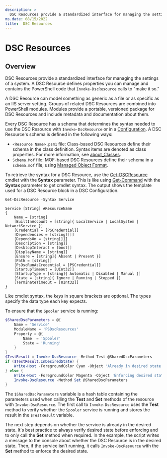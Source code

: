 ```yaml
---
description: >
  DSC Resources provide a standardized interface for managing the settings of a system.
ms.date: 08/15/2022
title:  DSC Resources
---
```


# DSC Resources

## Overview

DSC Resources provide a standardized interface for managing the settings of a system. A DSC Resource
defines properties you can manage and contains the PowerShell code that `Invoke-DscResource` calls
to "make it so."

A DSC Resource can model something as generic as a file or as specific as an IIS server setting.
Groups of related DSC Resources are combined into PowerShell modules. Modules provide a portable,
versioned package for DSC Resources and include metadata and documentation about them.

Every DSC Resource has a schema that determines the syntax needed to use the DSC Resource with
`Invoke-DscResource` or in a [Configuration][1]. A DSC Resource's schema is defined in the following
ways:

- `<Resource Name>.psm1` file: Class-based DSC Resources define their schema in the class
  definition. Syntax items are denoted as class properties. For more information, see
  [about_Classes][2].
- `Schema.Mof` file: MOF-based DSC Resources define their schema in a `schema.mof` file, using
  [Managed Object Format][3].

To retrieve the syntax for a DSC Resource, use the [Get-DSCResource][4] cmdlet with the **Syntax**
parameter. This is like using [Get-Command][5] with the **Syntax** parameter to get cmdlet syntax.
The output shows the template used for a DSC Resource block in a DSC Configuration.

```powershell
Get-DscResource -Syntax Service
```

```output
Service [String] #ResourceName
{
    Name = [string]
    [BuiltInAccount = [string]{ LocalService | LocalSystem | NetworkService }]
    [Credential = [PSCredential]]
    [Dependencies = [string[]]]
    [DependsOn = [string[]]]
    [Description = [string]]
    [DesktopInteract = [bool]]
    [DisplayName = [string]]
    [Ensure = [string]{ Absent | Present }]
    [Path = [string]]
    [PsDscRunAsCredential = [PSCredential]]
    [StartupTimeout = [UInt32]]
    [StartupType = [string]{ Automatic | Disabled | Manual }]
    [State = [string]{ Ignore | Running | Stopped }]
    [TerminateTimeout = [UInt32]]
}
```

Like cmdlet syntax, the _keys_ in square brackets are optional. The types specify the data type each
key expects.

To ensure that the `Spooler` service is running:

```powershell
$SharedDscParameters = @{
    Name = 'Service'
    ModuleName = 'PSDscResources'
    Property = @{
        Name  = 'Spooler'
        State = 'Running'
    }
}
$TestResult = Invoke-DscResource -Method Test @SharedDscParameters
if ($TestResult.InDesiredState) {
    Write-Host -ForegroundColor Cyan -Object 'Already in desired state.'
} else {
    Write-Host -ForegroundColor Magenta -Object 'Enforcing desired state.'
    Invoke-DscResource -Method Set @SharedDscParameters
}
```

The `$SharedDscParameters` variable is a hash table containing the parameters used when calling the
**Test** and **Set** methods of the resource with `Invoke-DscResource`. The first call to
`Invoke-DscResource` uses the **Test** method to verify whether the `Spooler` service is running and
stores the result in the `$TestResult` variable.

The next step depends on whether the service is already in the desired state. It's best practice to
always verify desired state before enforcing and to only call the **Set** method when required. In
the example, the script writes a message to the console about whether the DSC Resource is in the
desired state. Then, if the service isn't running, it calls `Invoke-DscResource` with the **Set**
method to enforce the desired state.

<!--
    Potentially we should say these are not meant to be used. It's unclear how (if at all) they will
    interact with v2 and the built-in resources are out of date. The links are all also broken and
    I don't think there's any such thing as "built-in" resources anymore. Anything that _is_ in the
    box is DSC v1.1 and there are caveats there we need to document.

## Types of resources

Windows comes with built in resources and Linux has OS specific resources. There are resources for
package management resources as well as
[community owned and maintained resources](https://github.com/dsccommunity). You can use the above
steps to determine the syntax of these resources and how to use them. The pages that serve these
resources have been archived under **Reference**.

### Windows built-in resources

- [Archive Resource](../reference/resources/windows/archiveResource.md)
- [Environment Resource](../reference/resources/windows/environmentResource.md)
- [File Resource](../reference/resources/windows/fileResource.md)
- [Group Resource](../reference/resources/windows/groupResource.md)
- [GroupSet Resource](../reference/resources/windows/groupSetResource.md)
- [Log Resource](../reference/resources/windows/logResource.md)
- [Package Resource](../reference/resources/windows/packageResource.md)
- [ProcessSet Resource](../reference/resources/windows/ProcessSetResource.md)
- [Registry Resource](../reference/resources/windows/registryResource.md)
- [Script Resource](../reference/resources/windows/scriptResource.md)
- [Service Resource](../reference/resources/windows/serviceResource.md)
- [ServiceSet Resource](../reference/resources/windows/serviceSetResource.md)
- [User Resource](../reference/resources/windows/userResource.md)
- [WindowsFeature Resource](../reference/resources/windows/windowsFeatureResource.md)
- [WindowsFeatureSet Resource](../reference/resources/windows/windowsFeatureSetResource.md)
- [WindowsOptionalFeature Resource](../reference/resources/windows/windowsOptionalFeatureResource.md)
- [WindowsOptionalFeatureSet Resource](../reference/resources/windows/windowsOptionalFeatureSetResource.md)
- [WindowsPackageCabResource Resource](../reference/resources/windows/windowsPackageCabResource.md)
- [WindowsProcess Resource](../reference/resources/windows/windowsProcessResource.md)

### Package Management resources

- [PackageManagement Resource](../reference/resources/packagemanagement/PackageManagementDscResource.md)
- [PackageManagementSource Resource](../reference/resources/packagemanagement/PackageManagementSourceDscResource.md)

#### Linux resources

- [Linux Archive Resource](../reference/resources/linux/lnxArchiveResource.md)
- [Linux Environment Resource](../reference/resources/linux/lnxEnvironmentResource.md)
- [Linux FileLine Resource](../reference/resources/linux/lnxFileLineResource.md)
- [Linux File Resource](../reference/resources/linux/lnxFileResource.md)
- [Linux Group Resource](../reference/resources/linux/lnxGroupResource.md)
- [Linux Package Resource](../reference/resources/linux/lnxPackageResource.md)
- [Linux Script Resource](../reference/resources/linux/lnxScriptResource.md)
- [Linux Service Resource](../reference/resources/linux/lnxServiceResource.md)
- [Linux SshAuthorizedKeys Resource](../reference/resources/linux/lnxSshAuthorizedKeysResource.md)
- [Linux User Resource](../reference/resources/linux/lnxUserResource.md)

-->

<!-- Reference Links -->

[1]: configurations.md
[2]: /powershell/module/psdesiredstateconfiguration/about/about_classes_and_dsc
[3]: /windows/desktop/wmisdk/managed-object-format--mof-
[4]: /powershell/module/PSDesiredStateConfiguration/Get-DscResource
[5]: /powershell/module/microsoft.powershell.core/get-command
